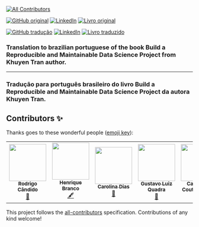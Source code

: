 <!-- ALL-CONTRIBUTORS-BADGE:START - Do not remove or modify this section -->
[![All Contributors](https://img.shields.io/badge/all_contributors-6-orange.svg?style=flat-square)](#contributors-)
<!-- ALL-CONTRIBUTORS-BADGE:END -->

[![GitHub original](https://img.shields.io/badge/GitHub-original_en-blue?logo=GitHub)](https://github.com/khuyentran1401/reproducible-data-science)
[![LinkedIn](https://img.shields.io/badge/LinkedIn-Khuyen_Tran-blue?style=plastic&logo=LinkedIn)](https://www.linkedin.com/in/khuyen-tran-1401/)
[![Livro original](https://img.shields.io/badge/Link-Livro_original-red?style=plastic)](https://khuyentran1401.github.io/reproducible-data-science)

[![GitHub tradução](https://img.shields.io/badge/GitHub-tradução_pt_br-blue?logo=GitHub)](https://github.com/HenriqueAJNB/data-science-escalavel)
[![LinkedIn](https://img.shields.io/badge/LinkedIn-Henrique_Branco-blue?style=plastic&logo=LinkedIn)](https://www.linkedin.com/in/henriqueajnb/)
[![Livro traduzido](https://img.shields.io/badge/Link-Livro_traduzido-red?style=plastic)](https://henriqueajnb.github.io/data-science-escalavel/)


### Translation to brazilian portuguese of the book **Build a Reproducible and Maintainable Data Science Project** from Khuyen Tran author.
---
### Tradução para português brasileiro do livro **Build a Reproducible and Maintainable Data Science Project** da autora Khuyen Tran.

## Contributors ✨

Thanks goes to these wonderful people ([emoji key](https://allcontributors.org/docs/en/emoji-key)):

<!-- ALL-CONTRIBUTORS-LIST:START - Do not remove or modify this section -->
<!-- prettier-ignore-start -->
<!-- markdownlint-disable -->
<table>
  <tr>
    <td align="center"><a href="https://github.com/rodrigocan"><img src="https://avatars.githubusercontent.com/u/15656022?v=4?s=100" width="100px;" alt=""/><br /><sub><b>Rodrigo Cândido</b></sub></a><br /><a href="https://github.com/HenriqueAJNB/data-science-escalavel/pulls?q=is%3Apr+reviewed-by%3Arodrigocan" title="Reviewed Pull Requests">👀</a></td>
    <td align="center"><a href="https://www.linkedin.com/in/henriqueajnb/"><img src="https://avatars.githubusercontent.com/u/54143210?v=4?s=100" width="100px;" alt=""/><br /><sub><b>Henrique Branco</b></sub></a><br /><a href="#content-HenriqueAJNB" title="Content">🖋</a></td>
    <td align="center"><a href="https://diascarolina.github.io"><img src="https://avatars.githubusercontent.com/u/33383955?v=4?s=100" width="100px;" alt=""/><br /><sub><b>Carolina Dias</b></sub></a><br /><a href="https://github.com/HenriqueAJNB/data-science-escalavel/pulls?q=is%3Apr+reviewed-by%3Adiascarolina" title="Reviewed Pull Requests">👀</a></td>
    <td align="center"><a href="http://linkedin.com/in/gustavoquadra"><img src="https://avatars.githubusercontent.com/u/73368318?v=4?s=100" width="100px;" alt=""/><br /><sub><b>Gustavo Luiz Quadra</b></sub></a><br /><a href="https://github.com/HenriqueAJNB/data-science-escalavel/pulls?q=is%3Apr+reviewed-by%3Agustavolq" title="Reviewed Pull Requests">👀</a></td>
    <td align="center"><a href="https://cmcouto-silva.github.io"><img src="https://avatars.githubusercontent.com/u/23084403?v=4?s=100" width="100px;" alt=""/><br /><sub><b>Cainã Max Couto da Silva</b></sub></a><br /><a href="https://github.com/HenriqueAJNB/data-science-escalavel/pulls?q=is%3Apr+reviewed-by%3Acmcouto-silva" title="Reviewed Pull Requests">👀</a></td>
    <td align="center"><a href="https://www.linkedin.com/in/leticia-gomescsilva/"><img src="https://avatars.githubusercontent.com/u/86079181?v=4?s=100" width="100px;" alt=""/><br /><sub><b>Letícia Gomes</b></sub></a><br /><a href="#content-leticiagcsilva" title="Content">🖋</a></td>
  </tr>
</table>

<!-- markdownlint-restore -->
<!-- prettier-ignore-end -->

<!-- ALL-CONTRIBUTORS-LIST:END -->

This project follows the [all-contributors](https://github.com/all-contributors/all-contributors) specification. Contributions of any kind welcome!
